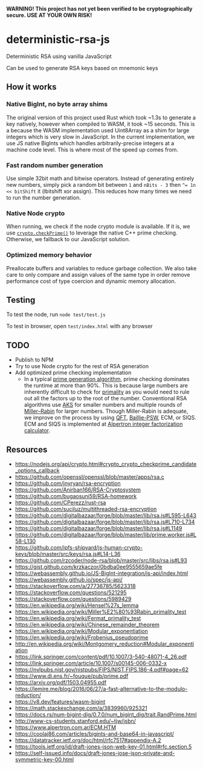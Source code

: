 **WARNING! This project has not yet been verified to be cryptographically secure. USE AT YOUR OWN RISK!** 

# deterministic-rsa-js
Deterministic RSA using vanilla JavaScript

Can be used to generate RSA keys based on mnemonic keys

## How it works

### Native BigInt, no byte array shims

The original version of this project used Rust which took ~1.3s to generate a key natively, however when compiled to WASM, it took ~15 seconds. This is a because the WASM implementation used Uint8Array as a shim for large integers which is very slow in JavaScript. In the current implementation, we use JS native BigInts which handles arbitrarily-precise integers at a machine code level. This is where most of the speed up comes from.

### Fast random number generation

Use simple 32bit math and bitwise operators. Instead of generating entirely new numbers, simply pick a random bit between `1` and `nBits - 3` then `^= 1n << bitShift` it (lbitshift xor assign). This reduces how many times we need to run the number generation.

### Native Node crypto

When running, we check if the node crypto module is available. If it is, we use [`crypto.checkPrime()`](https://nodejs.org/api/crypto.html#crypto_crypto_checkprime_candidate_options_callback) to leverage the native C++ prime checking. Otherwise, we fallback to our JavaScript solution.

### Optimized memory behavior

Preallocate buffers and variables to reduce garbage collection. We also take care to only compare and assign values of the same type in order remove performance cost of type coercion and dynamic memory allocation.


## Testing
To test the node, run `node test/test.js`

To test in browser, open `test/index.html` with any browser

## TODO
- Publish to NPM
- Try to use Node crypto for the rest of RSA generation
- Add optimized prime checking implementation
    - In a typical [prime generation algorithm](https://en.wikipedia.org/wiki/Generation_of_primes#Large_primes), prime checking dominates the runtime at more than 90%. This is because large numbers are inherently difficult to check for [primality](https://en.wikipedia.org/wiki/Primality_test) as you would need to rule out all the factors up to the root of the number. Conventional RSA algorithms use [AKS](https://en.wikipedia.org/wiki/AKS_primality_test) for smaller numbers and multiple rounds of [Miller–Rabin](https://en.wikipedia.org/wiki/Miller%E2%80%93Rabin_primality_test) for larger numbers. Though Miller-Rabin is adequate, we improve on the process by using [QFT](https://en.wikipedia.org/wiki/Quadratic_Frobenius_test), [Baillie-PSW](https://en.wikipedia.org/wiki/Baillie%E2%80%93PSW_primality_test), ECM, or SIQS. ECM and SIQS is implemented at [Alpertron integer factorization calculator](https://www.alpertron.com.ar/ECM.HTM).

## Resources
- https://nodejs.org/api/crypto.html#crypto_crypto_checkprime_candidate_options_callback
- https://github.com/openssl/openssl/blob/master/apps/rsa.c
- https://github.com/jnyryan/rsa-encryption
- https://github.com/Anirban166/RSA-Cryptosystem
- https://github.com/bugaosuni59/RSA-homework
- https://github.com/CPerezz/rust-rsa
- https://github.com/suciluz/multithreaded-rsa-encryption
- https://github.com/digitalbazaar/forge/blob/master/lib/rsa.js#L595-L643
- https://github.com/digitalbazaar/forge/blob/master/lib/rsa.js#L710-L734
- https://github.com/digitalbazaar/forge/blob/master/lib/rsa.js#L1149
- https://github.com/digitalbazaar/forge/blob/master/lib/prime.worker.js#L58-L130
- https://github.com/ipfs-shipyard/js-human-crypto-keys/blob/master/src/keys/rsa.js#L14-L36
- https://github.com/rzcoder/node-rsa/blob/master/src/libs/rsa.js#L93
- https://gist.github.com/krzkaczor/0bdba0ee9555659ae5fe
- https://webassembly.github.io/JS-BigInt-integration/js-api/index.html
- https://webassembly.github.io/spec/js-api/
- https://stackoverflow.com/a/27736785/5623318
- https://stackoverflow.com/questions/521295
- https://stackoverflow.com/questions/5989429
- https://en.wikipedia.org/wiki/Hensel%27s_lemma
- https://en.wikipedia.org/wiki/Miller%E2%80%93Rabin_primality_test
- https://en.wikipedia.org/wiki/Fermat_primality_test
- https://en.wikipedia.org/wiki/Chinese_remainder_theorem
- https://en.wikipedia.org/wiki/Modular_exponentiation
- https://en.wikipedia.org/wiki/Frobenius_pseudoprime
- http://en.wikipedia.org/wiki/Montgomery_reduction#Modular_exponentiation
- https://link.springer.com/content/pdf/10.1007/3-540-48071-4_26.pdf
- https://link.springer.com/article/10.1007/s00145-006-0332-x
- https://nvlpubs.nist.gov/nistpubs/FIPS/NIST.FIPS.186-4.pdf#page=62
- https://www.di.ens.fr/~fouque/pub/prime.pdf
- https://arxiv.org/pdf/1503.04955.pdf
- https://lemire.me/blog/2016/06/27/a-fast-alternative-to-the-modulo-reduction/
- https://v8.dev/features/wasm-bigint
- https://math.stackexchange.com/a/3839960/925321
- https://docs.rs/num-bigint-dig/0.7.0/num_bigint_dig/trait.RandPrime.html
- http://www-cs-students.stanford.edu/~tjw/jsbn/
- https://www.alpertron.com.ar/ECM.HTM
- https://coolaj86.com/articles/bigints-and-base64-in-javascript/
- https://datatracker.ietf.org/doc/html/rfc7517#appendix-A.2
- https://tools.ietf.org/id/draft-jones-json-web-key-01.html#rfc.section.5
- https://self-issued.info/docs/draft-jones-jose-json-private-and-symmetric-key-00.html